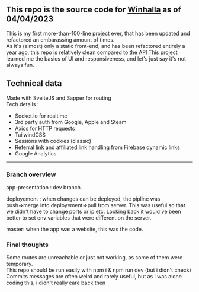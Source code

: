 
This repo is the source code for [Winhalla](https://winhalla.app) as of 04/04/2023
---------

This is my first more-than-100-line project ever, that has been updated and refactored an embarassing amount of times.   
As it's (almost) only a static front-end, and has been refactored entirely a year ago, this repo is relatively clean compared to [the API](https://github.com/Winhalla/winhalla-api)
This project learned me the basics of UI and responsiveness, and let's just say it's not always fun.
## Technical data
Made with SvelteJS and Sapper for routing  
Tech details :
* Socket.io for realtime
* 3rd party auth from Google, Apple and Steam
* Axios for HTTP requests
* TailwindCSS
* Sessions with cookies (classic)
* Referral link and affiliated link handling from Firebase dynamic links
* Google Analytics
---
### Branch overview
app-presentation : dev branch.

deployement : when changes can be deployed, the pipline was push=>merge into deployement=>pull from server. This was useful so that we didn't have to change ports or ip etc. Looking back it would've been better to set env variables that were different on the server.

master: when the app was a website, this was the code.

### Final thoughts
Some routes are unreachable or just not working, as some of them were temporary.  
This repo should be run easily with npm i & npm run dev (but i didn't check)  
Commits messages are often weird and rarely useful, but as i was alone coding this, i didn't really care back then  

